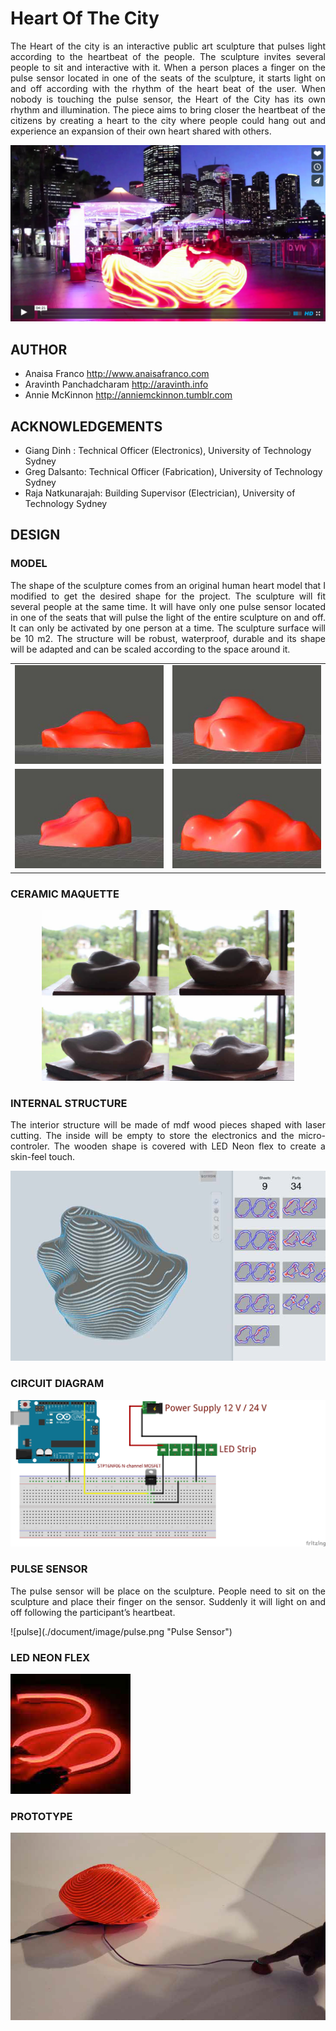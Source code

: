 Heart Of The City
==================================================================
<p align="justify">
The Heart of the city is an interactive public art sculpture that pulses light according to the heartbeat of the people. The sculpture invites several people to sit and interactive with it. When a person places a finger on the pulse sensor located in one of the seats of the sculpture, it starts light on and off according with the rhythm of the heart beat of the user. When nobody is touching the pulse sensor, the Heart of the City has its own rhythm and illumination. The piece aims to bring closer the heartbeat of the citizens by creating a heart to the city where people could hang out and experience an expansion of their own heart shared with others.
</p>

[![VIDEO](./image/vimeo.jpg)](https://vimeo.com/129294048 "Click to Watch!")

AUTHOR
--------------------------------------
- Anaisa Franco <http://www.anaisafranco.com>
- Aravinth Panchadcharam <http://aravinth.info>
- Annie McKinnon <http://anniemckinnon.tumblr.com>

ACKNOWLEDGEMENTS
--------------------------------------
- Giang Dinh : Technical Officer (Electronics), University of Technology Sydney
- Greg Dalsanto: Technical Officer (Fabrication), University of Technology Sydney
- Raja Natkunarajah: Building Supervisor (Electrician), University of Technology Sydney

DESIGN
--------------------------------------
### MODEL
<p align="justify">
The shape of the sculpture comes from an original human heart model that I modified to get the desired shape for the project. The sculpture will fit several people at the same time. It will have only one pulse sensor located in one of the seats that will pulse the light of the entire sculpture on and off. It can only be activated by one person at a time. The sculpture surface will be 10 m2. The structure will be robust, waterproof, durable and its shape will be adapted and can be scaled according to the space around it.
</p>

<table>
  <td><img src="./image/model-1.jpg"></td>
  <td><img src="./image/model-2.jpg"></td>
  </tr>
  <tr>
  <td><img src="./image/model-3.jpg"></td>
  <td><img src="./image/model-4.jpg"></td>
  </tr>
</table>

### CERAMIC MAQUETTE
<p align="center">
<img src="./image/maquette.jpg" width=80% height=80%>
</p>

### INTERNAL STRUCTURE
<p align="justify">
The interior structure will be made of mdf wood pieces shaped with laser cutting.
The inside will be empty to store the electronics and the micro-controler.
The wooden shape is covered with LED Neon flex to create a skin-feel touch.
</p>

![Layer](./document/image/layer-1.png "INTERNAL STRUCTURE")

### CIRCUIT DIAGRAM
![WIRING](./document/image/wiring.png "CIRCUIT DIAGRAM")

### PULSE SENSOR
<p align="justify">
The pulse sensor will be place on the sculpture. People need to sit on the sculpture
and place their finger on the sensor. Suddenly it will light on and off following
the participant’s heartbeat.
</p>
![pulse](./document/image/pulse.png "Pulse Sensor")


### LED NEON FLEX
![LED](./document/image/led-1.png "LED NEON")


### PROTOTYPE
![PROTOTYPE](./document/image/el-wire.png "PROTOTYPE")
